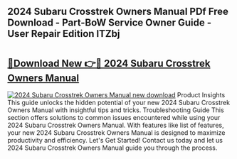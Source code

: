 ## 2024 Subaru Crosstrek Owners Manual PDf Free Download - Part-BoW Service Owner Guide - User Repair Edition lTZbj

# <h2><a href="http://bc20380.oget.top/?id=2024+Subaru+Crosstrek+Owners+Manual">🔗Download New 👉🔴 2024 Subaru Crosstrek Owners Manual</a></h2>

[![2024 Subaru Crosstrek Owners Manual new download](https://i.imgur.com/5g1atiW.png)](http://bc20380.oget.top/?id=2024+Subaru+Crosstrek+Owners+Manual)
Product Insights This guide unlocks the hidden potential of your new 2024 Subaru Crosstrek Owners Manual with insightful tips and tricks. Troubleshooting Guide This section offers solutions to common issues encountered while using your 2024 Subaru Crosstrek Owners Manual. With features like list of features, your new 2024 Subaru Crosstrek Owners Manual is designed to maximize productivity and efficiency. Let's Get Started! Contact us today and let us 2024 Subaru Crosstrek Owners Manual guide you through the process.
